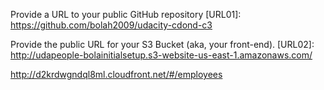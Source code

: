 Provide a URL to your public GitHub repository
[URL01]: https://github.com/bolah2009/udacity-cdond-c3

Provide the public URL for your S3 Bucket (aka, your front-end). 
[URL02]: http://udapeople-bolainitialsetup.s3-website-us-east-1.amazonaws.com/



http://d2krdwgndql8ml.cloudfront.net/#/employees